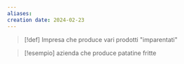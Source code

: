 ```yaml
---
aliases: 
creation date: 2024-02-23
---
```


>[!def]
>Impresa che produce vari prodotti "imparentati"


>[!esempio]
>azienda che produce patatine fritte